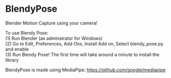 # BlendyPose
Blender Motion Capture using your camera!

To use Blendy Pose: <br>
(1) Run Blender (as adminstrator for Windows) <br>
(2) Go to Edit, Preferences, Add Ons, Install Add on, Select blendy_pose.py and enable <br>
(3) Run Blendy Pose! The first time will take around a minute to install the library <br>

BlendyPose is made using MediaPipe: https://github.com/google/mediapipe
